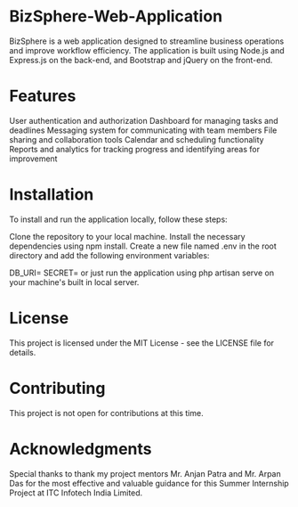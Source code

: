 # BizSphere-Web-Application
BizSphere is a web application designed to streamline business operations and improve workflow efficiency. The application is built using Node.js and Express.js on the back-end, and Bootstrap and jQuery on the front-end.

# Features
User authentication and authorization
Dashboard for managing tasks and deadlines
Messaging system for communicating with team members
File sharing and collaboration tools
Calendar and scheduling functionality
Reports and analytics for tracking progress and identifying areas for improvement

# Installation
To install and run the application locally, follow these steps:

Clone the repository to your local machine.
Install the necessary dependencies using npm install.
Create a new file named .env in the root directory and add the following environment variables:

DB_URI=<your MongoDB connection string>
SECRET=<your session secret>
or just run the application using php artisan serve on your machine's built in local server.

# License
This project is licensed under the MIT License - see the LICENSE file for details.
  
# Contributing
This project is not open for contributions at this time.

# Acknowledgments
Special thanks to thank my project mentors Mr. Anjan Patra and Mr. Arpan Das for the most effective and valuable guidance for this Summer Internship Project at ITC Infotech India Limited.
  
